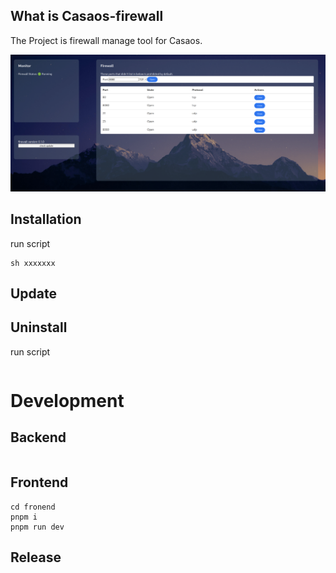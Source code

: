 ## What is Casaos-firewall
The Project is firewall manage tool for Casaos.

![](./img/screen.png)

## Installation
run script
```shell
sh xxxxxxx
```

## Update

## Uninstall
run script
```shell
```

# Development
## Backend
```shell

```
## Frontend
```shell
cd fronend
pnpm i
pnpm run dev
```
## Release
```shell
```